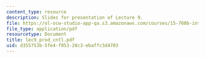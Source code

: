```yaml
---
content_type: resource
description: Slides for presentation of Lecture 9.
file: https://ol-ocw-studio-app-qa.s3.amazonaws.com/courses/15-760b-introduction-to-operations-management-spring-2004/d355753b5fe4f05320c3ebaffc3d4703_lec9_prod_cntl.pdf
file_type: application/pdf
resourcetype: Document
title: lec9_prod_cntl.pdf
uid: d355753b-5fe4-f053-20c3-ebaffc3d4703
---
```

